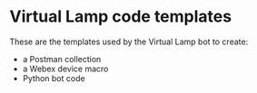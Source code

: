# Virtual Lamp code templates
These are the templates used by the Virtual Lamp bot to create:
- a Postman collection
- a Webex device macro
- Python bot code

